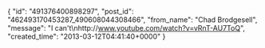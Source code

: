  {
   "id": "491376400898297",
   "post_id": "462493170453287_490608044308466",
   "from_name": "Chad Brodgesell",
   "message": "I can't\nhttp://www.youtube.com/watch?v=vRnT-AU7ToQ",
   "created_time": "2013-03-12T04:41:40+0000"
 }
